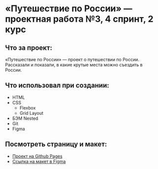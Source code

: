 # «Путешествие по России» — проектная работа №3, 4 спринт, 2 курс

## Что за проект:

«Путешествие по России» — проект о путешествии по России. Рассказали и показали, в какие крутые места можно съездить в России.

## Что использовал при создании:

* HTML
* CSS
    * Flexbox
    * Grid Layout
* БЭМ Nested
* Git
* Figma

## Посмотреть страницу и макет:

* [Проект на Github Pages](https://shuraaas.github.io/russian-travel/index.html)
* [Ссылка на макет в Figma](https://www.figma.com/file/5S2WSbEFL6awjVWJ0NWL8Q/Sprint-3_-Russia-_-desktop-mobile?node-id=28503%3A0)
